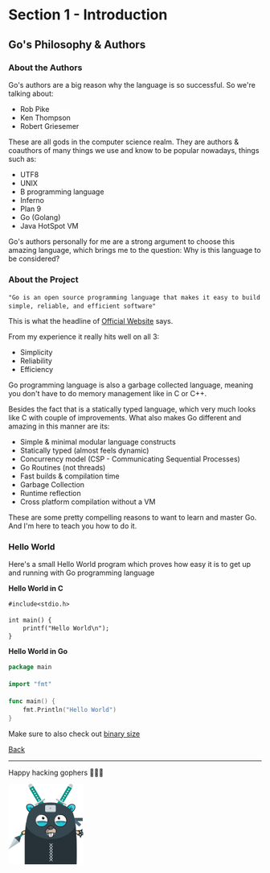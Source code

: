 # Section 1 - Introduction

## Go's Philosophy & Authors

### About the Authors

Go's authors are a big reason why the language is so successful. So we're
talking about:

- Rob Pike
- Ken Thompson
- Robert Griesemer

These are all gods in the computer science realm. They are authors & coauthors
of many things we use and know to be popular nowadays, things such as:

- UTF8
- UNIX
- B programming language
- Inferno
- Plan 9
- Go (Golang)
- Java HotSpot VM

Go's authors personally for me are a strong argument to choose this
amazing language, which brings me to the question: Why is this
language to be considered?

### About the Project

`"Go is an open source programming language
that makes it easy to build simple, reliable, and efficient software"`

This is what the headline of [Official Website](https://golang.org/) says.

From my experience it really hits well on all 3:

- Simplicity
- Reliability
- Efficiency

Go programming language is also a garbage collected language, meaning
you don't have to do memory management like in C or C++.

Besides the fact that is a statically typed language, which very much
looks like C with couple of improvements. What also makes Go different
and amazing in this manner are its:

- Simple & minimal modular language constructs
- Statically typed (almost feels dynamic)
- Concurrency model (CSP - Communicating Sequential Processes)
- Go Routines (not threads)
- Fast builds & compilation time
- Garbage Collection
- Runtime reflection
- Cross platform compilation without a VM

These are some pretty compelling reasons to want to learn and
master Go. And I'm here to teach you how to do it.

### Hello World

Here's a small Hello World program which proves how easy it is to
get up and running with Go programming language

**Hello World in C**
```cgo
#include<stdio.h>

int main() {
    printf("Hello World\n");
}
```

**Hello World in Go**
```go
package main

import "fmt"

func main() {
	fmt.Println("Hello World")
}
```

Make sure to also check out [binary size](https://github.com/steevehook/udemy-go101/blob/master/section_1-introduction/binary-size)

[Back](https://github.com/steevehook/udemy-go101/blob/master/section_1-introduction)

---

Happy hacking gophers 🚀🚀🚀

<img src="https://github.com/steevehook/udemy-go101/raw/master/udemy-go101.svg?sanitize=true" width="150px"/>
